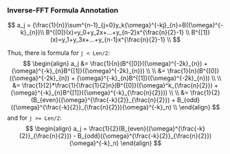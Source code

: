 ### Inverse-FFT Formula Annotation

$$
a_j = {\frac{1}{n}}\sum^{n-1}_{j=0}y_k{\omega}^{-kj}_{n}=B({\omega}^{-k}_{n})\\
B^{[0]}(x)=y_0+y_2x+...+y_{n-2}x^{\frac{n}{2}-1} \\
B^{[1]}(x)=y_1+y_3x+...+y_{n-1}x^{\frac{n}{2}-1} \\
$$

Thus, there is formula for `j < Len/2`:
$$
\begin{align}
a_j &= \frac{1}{n}(B^{[0]}({\omega}^{-2k}_{n}) + {\omega}^{-k}_{n}B^{[1]}({\omega}^{-2k}_{n})) \\
\\
&= \frac{1}{n}(B^{[0]}({\omega}^{-2k}_{n}) + {\omega}^{-k}_{n}B^{[1]}({\omega}^{-2k}_{n})) \\
\\
&= \frac{1}{2}*\frac{1}{\frac{1}{2}n}(B^{[0]}({\omega}^k_{\frac{n}{2}}) + {\omega}^{-k}_{n}B^{[1]}({\omega}^{-k}_{\frac{n}{2}})) \\
\\
&= \frac{1}{2}(B_{even}({\omega}^{\frac{-k}{2}}_{\frac{n}{2}}) + B_{odd}({\omega}^{\frac{-k}{2}}_{\frac{n}{2}}){\omega}^{-k}_n)
\\
\end{align}
$$
and for `j >= Len/2`:
$$
\begin{align}
a_j = \frac{1}{2}(B_{even}({\omega}^{\frac{-k}{2}}_{\frac{n}{2}}) - B_{odd}({\omega}^{\frac{-k}{2}}_{\frac{n}{2}}){\omega}^{-k}_n)
\end{align}
$$
